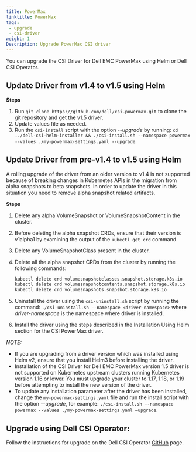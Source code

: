 ```yaml
---
title: PowerMax
linktitle: PowerMax
tags:
 - upgrade
 - csi-driver
weight: 1
Description: Upgrade PowerMax CSI driver
---
```


You can upgrade the CSI Driver for Dell EMC PowerMax using Helm or Dell CSI Operator.

## Update Driver from v1.4 to v1.5 using Helm

**Steps**
1. Run `git clone https://github.com/dell/csi-powermax.git` to clone the git repository and get the v1.5 driver.
2. Update values file as needed.
2. Run the `csi-install` script with the option _--upgrade_ by running: `cd ../dell-csi-helm-installer && ./csi-install.sh --namespace powermax --values ./my-powermax-settings.yaml --upgrade`.

## Update Driver from pre-v1.4 to v1.5 using Helm

A rolling upgrade of the driver from an older version to v1.4 is not supported because of breaking changes in Kubernetes APIs in the migration from alpha snapshots to beta snapshots. In order to update the driver in this situation you need to remove alpha snapshot related artifacts.

**Steps**
1. Delete any alpha VolumeSnapshot or VolumeSnapshotContent in the cluster.
2. Before deleting the alpha snapshot CRDs, ensure that their version is v1alpha1 by examining the output of the `kubectl get crd` command.
3. Delete any VolumeSnapshotClass present in the cluster.
4. Delete all the alpha snapshot CRDs from the cluster by running the following commands:
   ```bash
   kubectl delete crd volumesnapshotclasses.snapshot.storage.k8s.io
   kubectl delete crd volumesnapshotcontents.snapshot.storage.k8s.io
   kubectl delete crd volumesnapshots.snapshot.storage.k8s.io
   ```
5. Uninstall the driver using the `csi-uninstall.sh` script by running the command: `./csi-uninstall.sh --namespace <driver-namespace>` where _driver-namespace_ is the namespace where driver is installed.

6. Install the driver using the steps described in the Installation Using Helm section for the CSI PowerMax driver.

*NOTE:*
- If you are upgrading from a driver version which was installed using Helm v2, ensure that you install Helm3 before installing the driver.
- Installation of the CSI Driver for Dell EMC PowerMax version 1.5 driver is not supported on Kubernetes upstream clusters running Kubernetes version 1.16 or lower. You must upgrade your cluster to 1.17, 1.18, or 1.19 before attempting to install the new version of the driver.
- To update any installation parameter after the driver has been installed, change the `my-powermax-settings.yaml` file and run the install script with the option _--upgrade_, for example: `./csi-install.sh --namespace powermax --values ./my-powermax-settings.yaml –upgrade`.

## Upgrade using Dell CSI Operator:

Follow the instructions for upgrade on the Dell CSI Operator [GitHub](https://github.com/dell/dell-csi-operator) page.
